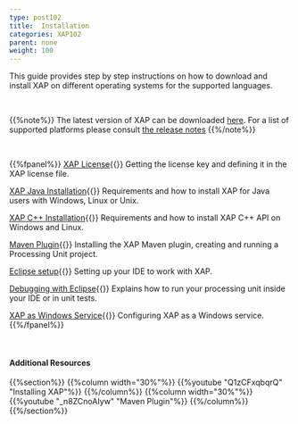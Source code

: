 ```yaml
---
type: post102
title:  Installation
categories: XAP102
parent: none
weight: 100
---
```




This guide provides step by step instructions on how to download and install XAP on different operating systems for the supported languages.

<br>

{{%note%}}
The latest version of XAP can be downloaded [here](http://www.gigaspaces.com/xap-download).
For a list of supported platforms please consult [the release notes](/release_notes)
{{%/note%}}

<br>

{{%fpanel%}}
[XAP License](./license-key.html){{<wbr>}}
Getting the license key and defining it in the XAP license file.

[XAP Java Installation](./installation-java.html){{<wbr>}}
Requirements and how to install XAP for Java users with Windows, Linux or Unix.

[XAP C++ Installation](./installing-cpp-api-package.html){{<wbr>}}
Requirements and how to install XAP C++ API on Windows and Linux.

[Maven Plugin](./maven-plugin.html){{<wbr>}}
Installing the XAP Maven plugin, creating and running a Processing Unit project.

[Eclipse setup](./setting-up-eclipse-to-work-with-xap.html){{<wbr>}}
Setting up your IDE to work with XAP.

[Debugging with Eclipse](./running-and-debugging-within-your-ide.html){{<wbr>}}
Explains how to run your processing unit inside your IDE or in unit tests.

[XAP as Windows Service](./running-gigaspaces-as-a-windows-service.html){{<wbr>}}
Configuring XAP as a Windows service.
{{%/fpanel%}}

<br>


#### Additional Resources
{{%section%}}
{{%column width="30%"%}}
{{%youtube "Q1zCFxqbqrQ"  "Installing XAP"%}}
{{%/column%}}
{{%column width="30%"%}}
{{%youtube "_n8ZCnoAIyw"  "Maven Plugin"%}}
{{%/column%}}
{{%/section%}}



